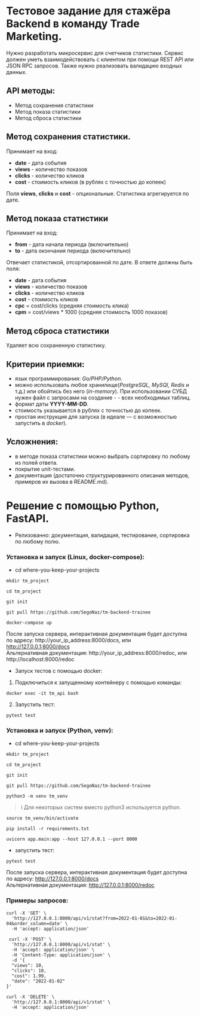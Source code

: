 # Тестовое задание для стажёра Backend в команду Trade Marketing.

Нужно разработать микросервис для счетчиков статистики. Сервис должен уметь взаимодействовать с клиентом при помощи REST API или JSON RPC запросов. Также нужно реализовать валидацию входных данных.

## API методы:
- Метод сохранения статистики
- Метод показа статистики
- Метод сброса статистики

## Метод сохранения статистики.
Принимает на вход: 
- **date** - дата события
- **views** - количество показов
- **clicks** - количество кликов
- **cost** - стоимость кликов (в рублях с точностью до копеек)

Поля **views**, **clicks** и **cost** - опциональные.
Статистика агрегируется по дате.

## Метод показа статистики
Принимает на вход:
- **from** - дата начала периода (включительно)
- **to** - дата окончания периода (включительно)

Отвечает статистикой, отсортированной по дате. В ответе должны быть поля:
- **date** - дата события
- **views** - количество показов
- **clicks** - количество кликов
- **cost** - стоимость кликов
- **cpc** = cost/clicks (средняя стоимость клика)
- **cpm** = cost/views * 1000 (средняя стоимость 1000 показов)
 
## Метод сброса статистики
Удаляет всю сохраненную статистику. 
 
## Критерии приемки:
- язык программирования: *Go/PHP/Python*.
- можно использовать любое хранилище(*PostgreSQL, MySQl, Redis* и т.д.) или обойтись без него (*in-memory*). При использовании СУБД нужен файл с запросами на создание - - всех необходимых таблиц.
- формат даты **YYYY-MM-DD**.
- стоимость указывается в рублях с точностью до копеек.
- простая инструкция для запуска (в идеале — с возможностью запустить в *docker*).

## Усложнения:
- в методе показа статистики можно выбрать сортировку по любому из полей ответа.
- покрытие unit-тестами.
- документация (достаточно структурированного описания методов, примеров их вызова в README.md).

# Решение с помощью Python, FastAPI.
- Релизованно: документация, валидация, тестирование, сортировка по любому полю.
### Установка и запуск (**Linux, docker-compose**):
- cd where-you-keep-your-projects
```shell 
mkdir tm_project
```
```shell
cd tm_project
```
```shell
git init
```
```shell
git pull https://github.com/SegoNaz/tm-backend-trainee
```
```shell
docker-compose up
```
После запуска сервера, интерактивная документация будет доступна по адресу: http://your_ip_address:8000/docs, или http://127.0.0.1:8000/docs  
Альтернативная документация: http://your_ip_address:8000/redoc, или http://localhost:8000/redoc  
- Запуск тестов с помощью docker:
1. Подключиться к запущенному контейнеру с помощью команды:
```shell
docker exec -it tm_api bash
```
2. Запустить тест:
```shell
pytest test     
```
### Установка и запуск (**Python, venv**):

- cd where-you-keep-your-projects
```shell
mkdir tm_project
```
```shell
cd tm_project
```
```shell
git init
```
```shell
git pull https://github.com/SegoNaz/tm-backend-trainee
```
```shell
python3 -m venv tm_venv
```
> i Для некоторых систем вместо python3 используется python.
```shell
source tm_venv/bin/activate
```
```shell
pip install -r requirements.txt
```
```shell
uvicorn app.main:app --host 127.0.0.1 --port 8000
```
- запустить тест:
```shell
pytest test
```

После запуска сервера, интерактивная документация будет доступна по адресу: http://127.0.0.1:8000/docs  
Альтернативная документация: http://127.0.0.1:8000/redoc

### Примеры запросов:
```shell
curl -X 'GET' \
  'http://127.0.0.1:8000/api/v1/stat?from=2022-01-01&to=2022-01-04&order_column=date' \
  -H 'accept: application/json'
```
```shell
 curl -X 'POST' \
  'http://127.0.0.1:8000/api/v1/stat' \
  -H 'accept: application/json' \
  -H 'Content-Type: application/json' \
  -d '{
  "views": 10,
  "clicks": 10,
  "cost": 1.99,
  "date": "2022-01-02"
}'
```
```shell
curl -X 'DELETE' \
  'http://127.0.0.1:8000/api/v1/stat' \
  -H 'accept: application/json'
```




 



